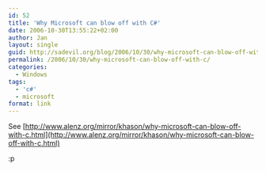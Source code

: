```yaml
---
id: 52
title: 'Why Microsoft can blow off with C#'
date: 2006-10-30T13:55:22+02:00
author: Jan
layout: single
guid: http://sadevil.org/blog/2006/10/30/why-microsoft-can-blow-off-with-c/
permalink: /2006/10/30/why-microsoft-can-blow-off-with-c/
categories:
  - Windows
tags:
  - 'c#'
  - microsoft
format: link
---
```

See [http://www.alenz.org/mirror/khason/why-microsoft-can-blow-off-with-c.html](http://www.alenz.org/mirror/khason/why-microsoft-can-blow-off-with-c.html)

:p